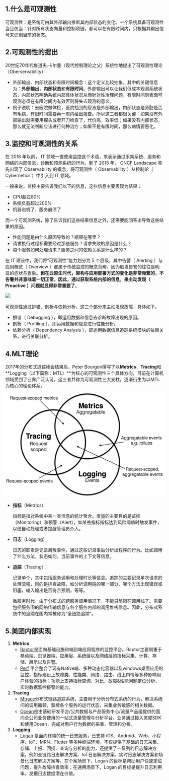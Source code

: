 ## 1.什么是可观测性

可观测性：是系统可由其外部输出推断其内部状态的变化。一个系统具备可观测性当且仅当：针对所有状态向量和控制项链，都可以在有限时间内，只根据其输出信号来识别目前的状态。

## 2.可观测性的提出

20世纪70年代鲁道夫.卡尔曼（现代控制理论之父）系统性地提出了可观测性理论（Oberservability）

- 外部输出、内部状态和有限时间概念：这个定义比较抽象，其中的关键信息为：**外部输出**，**内部状态**和**有限时间**。外部输出可以让我们低成本观测系统状态，内部状态明确系统内部具体状况从而针对性治理问题，有限时间则表面可观测必须在有限时间内有效否则将失去观测的意义。
- 例子说明：去医院做体检，医院抽到的尿液是外部输出，内部状态是肾脏是否有毛病，有限时间需要再一周内给出报告。所以这三者都很关键：如果没有外部输出就需要用探头或者开刀检查了，代价高，效率低；如果没有内部状态，那么就无法判断应该进行何种治疗；如果不是有限时间，那么病情要恶化。

## 3.监控和可观测性的关系

在 2018 年以前， IT 领域一直使用监控这个术语，来表示通过采集系统、服务和网络的内部信息，诊断和预测系统的行为。到了 2018 年， CNCF Landscape 率先出现了 Observability 的概念，将可观测性（ Observability ）从控制论（ Cybernetics ）中引入到 IT 领域。

一般来说，监控主要告诉我们以下的信息，这些信息主要表现为结果：

- CPU超过80%
- 系统负载超过200%
- 机器宕机了，服务崩溃了

而一个可观测系统，除了告诉我们这些结果信息之外，还需要能回答出导致这些结果的原因。

- 性能问题是由什么原因导致的？瓶颈在哪里？
- 请求执行过程都需要经过那些服务？请求失败的原因是什么？
- 每个服务如何处理请求？服务之间的依赖关系是什么样的？

在 IT 建设中，我们将“可观测性”能力划分为 5 个层级，其中告警（ Alerting ）与应用概览（ Overview ）都属于传统监控的概念范畴，因为触发告警的往往是明显的症状与表象。**但在云原生时代，架构与应用部署方式的变化是非常频繁的，不告警并非意味着一切正常，因此，通过获取系统内部的信息，来主动发现（ Preactive ）问题就显得非常重要了**。

![](https://static001.geekbang.org/resource/image/d3/5a/d3653906bce29ba2f44f50aae03f855a.jpg?wh=2284x1861)

可观测性通过排错、剖析与依赖分析，这三个部分来主动发现故障，具体如下。

- 排错（ Debugging ），即运用数据和信息去诊断故障出现的原因。
- 剖析（ Profiling ），即运用数据和信息进行性能分析。
- 依赖分析（ Dependency Analysis ），即运用数据信息追踪系统模块的依赖关系，进行关联分析。

## 4.MLT理论

2017年的分布式追踪峰会结束后，Peter Bourgon撰写了以**Metrics**、**Tracing**和**Logging（以下简称：MTL）**为核心的可观测性三个具体方向，目前在计算机领域受到了业界广泛认可，这三者并称为可观测性三大支柱。逐渐衍生为以MTL为核心的理论体系。

![](./images/可观测性-MLT理论.png)

- **指标**（Metrics）

  指标是指对系统中某一类信息的统计聚合。度量的主要目的是监控（Monitoring）和预警（Alert），如某些指标指标达到风险阈值时触发事件，以便自动处理或者提醒管理员介入。

- **日志**（Logging）

  日志的职责是记录离散事件，通过这些记录事后分析出程序的行为。比如调用了什么方法，状态如何，当前事件的上下文等信息。

- **追踪**（Tracing）：

  记录单个，其中包括服务调用和处理时长等信息。追踪的主要记录单次请求的处理流程，目的是排查故障，如分析调用链的哪一部分、哪个方法出现错误或阻塞，输入输出是否符合预期，等等。

  微服务时代，由于分布式的跨服务调用情况下，不能只局限在调用栈了。需要包括服务间的网络传输信息与各个服务内部的调用堆栈信息。因此，分布式系统中的追踪在国内常被称为“全链路追踪”。

## 5.美团内部实现

1. **Metrics**
   - [Raptor](https://raptor.mws.sankuai.com/client/perf/trend?start=20220517162900&end=20220517172900&timeType=datetimerange)是面向基础设施和端到端应用程序的监控平台。Raptor主要侧重于移动端、浏览器端、应用层、系统层以及网络层的指标采集、计算、存储、展示以及告警。
   - [Perf](https://perf.sankuai.com/#/crash/new/overview/index?project=android-nova&type=crash) 平台整合了现有Native端、多种动态化容器以及windows桌面应用的监控，指标建设上故障类、性能类、网络、路由、线上舆情等多种影响用户体验的指标；功能上支持指标查询、对比、故障&性能问题定位分析、实时数据监控报警的能力。
2. **Tracing**
   - [Mtrace](https://km.sankuai.com/page/203528130)分布式链路追踪系统，主要用于分析分布式系统的行为，解决系统间的调用瓶颈，监控各个服务的运行状态，采集业务敏感的相关数据。
   - [Ocean](https://km.sankuai.com/page/441011412)是由基础研发平台/公共数据与产品服务中心/流量产品组提供的面向全公司业务使用的一站式流量管理与分析平台。业务通过接入灵犀SDK和使用Ocean，完成对用户行为数据的采集、管理和分析。
3. **Logging**
   -  [Logan](https://sc.sankuai.com/#/wheel/homepage?id=4639&channelName=km_card) 是面向终端的统一日志服务，已支持 iOS、Android、Web、小程序、IoT、MRN、Flutter 等多种终端环境，不仅提供了基础的日志采集、存储、上报、回捞、查询与分析的能力，还提供了一系列的日志解决方案，例如全链路日志解决方案、IoT日志解决方案、实时日志解决方案和场景化日志解决方案等。在个案场景下，Logan 的目标是帮助用户快速定位问题，提升故障排查效率；在通用场景下，Logan 的目标是提升日志利用率，发掘日志数据潜在价值。